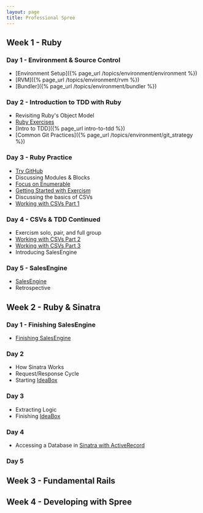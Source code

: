 ```yaml
---
layout: page
title: Professional Spree
---
```


## Week 1 - Ruby

### Day 1 - Environment & Source Control

* [Environment Setup]({% page_url /topics/environment/environment %})
* [RVM]({% page_url /topics/environment/rvm %})
* [Bundler]({% page_url /topics/environment/bundler %})

### Day 2 - Introduction to TDD with Ruby

* Revisiting Ruby's Object Model
* [Ruby Exercises](https://github.com/JumpstartLab/ruby-exercises)
* [Intro to TDD]({% page_url intro-to-tdd %})
* [Common Git Practices]({% page_url /topics/environment/git_strategy %})

### Day 3 - Ruby Practice

* [Try GitHub](http://try.github.io/)
* Discussing Modules & Blocks
* [Focus on Enumerable](https://github.com/JumpstartLab/enums-exercises)
* [Getting Started with Exercism](http://exercism.io)
* Discussing the basics of CSVs
* [Working with CSVs Part 1](http://tutorials.jumpstartlab.com/academy/workshops/csv/i.html)

### Day 4 - CSVs & TDD Continued

* Exercism solo, pair, and full group
* [Working with CSVs Part 2](http://tutorials.jumpstartlab.com/academy/workshops/csv/ii.html)
* [Working with CSVs Part 3](http://tutorials.jumpstartlab.com/academy/workshops/csv/iii.html)
* Introducing SalesEngine

### Day 5 - SalesEngine

* [SalesEngine](http://tutorials.jumpstartlab.com/projects/sales_engine.html)
* Retrospective

## Week 2 - Ruby & Sinatra

### Day 1 - Finishing SalesEngine

* [Finishing SalesEngine](http://tutorials.jumpstartlab.com/projects/sales_engine.html)

### Day 2

* How Sinatra Works
* Request/Response Cycle
* Starting [IdeaBox](http://tutorials.jumpstartlab.com/projects/idea_box.html)

### Day 3

* Extracting Logic
* Finishing [IdeaBox](http://tutorials.jumpstartlab.com/projects/idea_box.html)

### Day 4

* Accessing a Database in [Sinatra with ActiveRecord](http://tutorials.jumpstartlab.com/topics/sinatra_with_active_record.html)

### Day 5


## Week 3 - Fundamental Rails

## Week 4 - Developing with Spree
